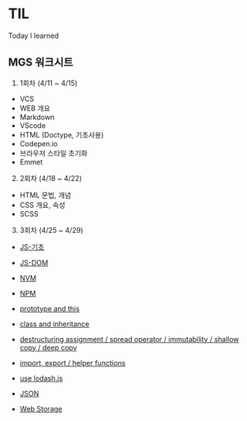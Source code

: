 # TIL

Today I learned

## MGS 워크시트

1. 1회차 (4/11 ~ 4/15)

- VCS
- WEB 개요
- Markdown
- VScode
- HTML (Doctype, 기초사용)
- Codepen.io
- 브라우저 스타일 초기화
- Emmet

2. 2회차 (4/18 ~ 4/22)

- HTML 문법, 개념
- CSS 개요, 속성
- SCSS

3. 3회차 (4/25 ~ 4/29)

- [JS-기초](https://github.com/youngcodej22/TIL/blob/main/posts/03_JS/01_js_basic.md)
- [JS-DOM](https://github.com/youngcodej22/TIL/blob/main/posts/03_JS/03_js_DOM.md)
- [NVM](https://github.com/youngcodej22/TIL/blob/main/posts/07_DEVELOPMENT_TOOLS/01_NVM.md)
- [NPM](https://github.com/youngcodej22/TIL/blob/main/posts/07_DEVELOPMENT_TOOLS/02_NPM.md)
- [prototype and this](https://github.com/youngcodej22/TIL/blob/main/posts/03_JS/04_js_prototype.md)
- [class and inheritance](https://github.com/youngcodej22/TIL/blob/main/posts/03_JS/05_js_class.md)

- [destructuring assignment / spread operator / immutability / shallow copy / deep copy](https://github.com/youngcodej22/TIL/blob/main/posts/03_JS/07_js_use_object_array.md)
- [import, export / helper functions](https://github.com/youngcodej22/TIL/blob/main/posts/03_JS/08_js_helper_functions.md)
- [use lodash.js](https://github.com/youngcodej22/TIL/blob/main/posts/03_JS/09_lib_lodash.md)
- [JSON](https://github.com/youngcodej22/TIL/blob/main/posts/03_JS/10_js_json.md)
- [Web Storage](https://github.com/youngcodej22/TIL/blob/main/posts/03_JS/11_storage.md)
